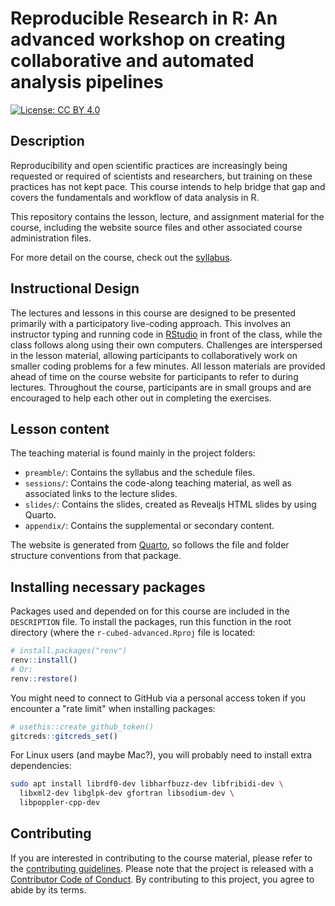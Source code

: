 # Reproducible Research in R: An advanced workshop on creating collaborative and automated analysis pipelines

[![License: CC BY
4.0](https://img.shields.io/badge/License-CC%20BY%204.0-lightgrey.svg)](https://creativecommons.org/licenses/by/4.0/)

## Description

Reproducibility and open scientific practices are increasingly being
requested or required of scientists and researchers, but training on
these practices has not kept pace. This course intends to help bridge
that gap and covers the fundamentals and workflow of data analysis in R.

This repository contains the lesson, lecture, and assignment material
for the course, including the website source files and other associated
course administration files.

For more detail on the course, check out the
[syllabus](https://r-cubed-advanced.rostools.org/preamble/syllabus.html).

## Instructional Design

The lectures and lessons in this course are designed to be presented
primarily with a participatory live-coding approach. This involves an
instructor typing and running code in
[RStudio](https://www.rstudio.com/) in front of the class, while the
class follows along using their own computers. Challenges are
interspersed in the lesson material, allowing participants to
collaboratively work on smaller coding problems for a few minutes. All
lesson materials are provided ahead of time on the course website for
participants to refer to during lectures. Throughout the course,
participants are in small groups and are encouraged to help each other
out in completing the exercises.

## Lesson content

The teaching material is found mainly in the project folders:

-   `preamble/`: Contains the syllabus and the schedule files.
-   `sessions/`: Contains the code-along teaching material, as well as
    associated links to the lecture slides.
-   `slides/`: Contains the slides, created as Revealjs HTML slides by
    using Quarto.
-   `appendix/`: Contains the supplemental or secondary content.

The website is generated from [Quarto](https://quarto.org), so follows
the file and folder structure conventions from that package.

## Installing necessary packages

Packages used and depended on for this course are included in the
`DESCRIPTION` file. To install the packages, run this function in the
root directory (where the `r-cubed-advanced.Rproj` file is located:

``` r
# install.packages("renv")
renv::install()
# Or:
renv::restore()
```

You might need to connect to GitHub via a personal access token if you
encounter a "rate limit" when installing packages:

``` r
# usethis::create_github_token()
gitcreds::gitcreds_set()
```

For Linux users (and maybe Mac?), you will probably need to install
extra dependencies:

``` bash
sudo apt install librdf0-dev libharfbuzz-dev libfribidi-dev \
  libxml2-dev libglpk-dev gfortran libsodium-dev \
  libpoppler-cpp-dev
```

## Contributing

If you are interested in contributing to the course material, please
refer to the [contributing guidelines](CONTRIBUTING.md). Please note
that the project is released with a [Contributor Code of
Conduct](CODE_OF_CONDUCT.md). By contributing to this project, you agree
to abide by its terms.
